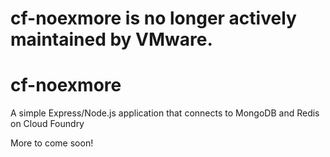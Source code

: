 # cf-noexmore is no longer actively maintained by VMware.

cf-noexmore
===========

A simple Express/Node.js application that connects to MongoDB and Redis on Cloud Foundry

More to come soon!
